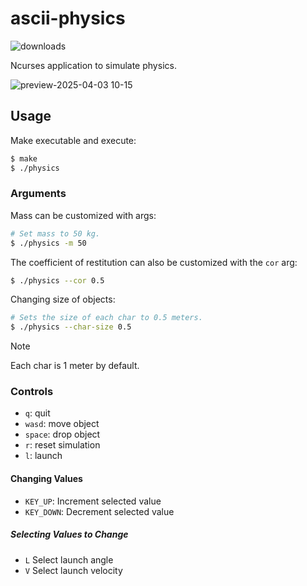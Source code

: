 # ascii-physics

![downloads](https://img.shields.io/github/downloads/xyzpw/ascii-physics/total)

Ncurses application to simulate physics.

![preview-2025-04-03 10-15](https://github.com/user-attachments/assets/d46d67f3-4736-403f-95eb-feb40e543f5a)

## Usage
Make executable and execute:
```bash
$ make
$ ./physics
```

### Arguments
Mass can be customized with args:
```bash
# Set mass to 50 kg.
$ ./physics -m 50
```

The coefficient of restitution can also be customized with the `cor` arg:
```bash
$ ./physics --cor 0.5
```

Changing size of objects:
```bash
# Sets the size of each char to 0.5 meters.
$ ./physics --char-size 0.5
```
> [!NOTE]
> Each char is 1 meter by default.

### Controls
- `q`: quit
- `wasd`: move object
- `space`: drop object
- `r`: reset simulation
- `l`: launch

#### Changing Values
- `KEY_UP`: Increment selected value
- `KEY_DOWN`: Decrement selected value

##### Selecting Values to Change
- `L` Select launch angle
- `V` Select launch velocity
